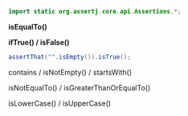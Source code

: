 ```java
import static org.assertj.core.api.Assertions.*;
```

**isEqualTo()**

**ifTrue() / isFalse()**
``` java
assertThat("".isEmpty()).isTrue();
```


contains / isNotEmpty() / startsWith() 

isNotEqualTo() / isGreaterThanOrEqualTo() 

isLowerCase() / isUpperCase() 

